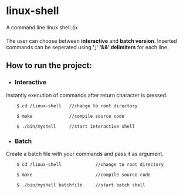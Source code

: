 # linux-shell
A command line linux shell.:+1:

The user can choose between __interactive__ and __batch version__. Inserted commands can be seperated using __';'__ __'&&' delimiters__ for each line.

## How to run the project:

- ### Interactive

Instantly execution of commands after return character is pressed. 

```
    $ cd /linux-shell   //change to root directory
    
    $ make              //compile source code
    
    $ ./bin/myshell     //start interactive shell
```

- ### Batch
Create a batch file with your commands and pass it as argument. 

```
    $ cd /linux-shell             //change to root directory
    
    $ make                        //compile source code
    
    $ ./bin/myshell batchfile     //start batch shell
```
